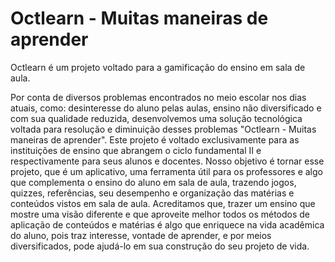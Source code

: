 # Octlearn - Muitas maneiras de aprender 

Octlearn é um projeto voltado para a gamificação do ensino em sala de aula.

Por conta de diversos problemas encontrados no meio escolar nos dias atuais, como: desinteresse do aluno pelas aulas, ensino não diversificado e com sua qualidade reduzida, desenvolvemos uma solução tecnológica voltada para resolução e diminuição desses problemas "Octlearn - Muitas maneiras de aprender". 
Este projeto é voltado exclusivamente para as instituições de ensino que abrangem o ciclo fundamental II e respectivamente para seus alunos e docentes. 
Nosso objetivo é tornar esse projeto, que é um aplicativo, uma ferramenta útil para os professores e algo que complementa o ensino do aluno em sala de aula, trazendo jogos, quizzes, referências, seu desempenho e organização das matérias e conteúdos vistos em sala de aula. Acreditamos que, trazer um ensino que mostre uma visão diferente e que aproveite melhor todos os métodos de aplicação de conteúdos e matérias é algo que enriquece na vida acadêmica do aluno, pois traz interesse, vontade de aprender, e por meios diversificados, pode ajudá-lo em sua construção do seu projeto de vida.
